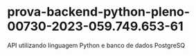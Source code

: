 # prova-backend-python-pleno-00730-2023-059.749.653-61
API utilizando linguagem Python e banco de dados PostgreSQ

